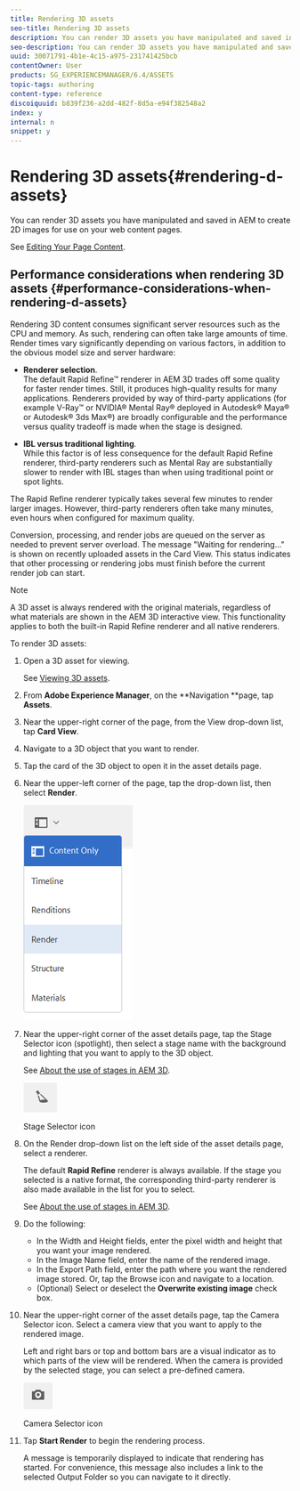 ```yaml
---
title: Rendering 3D assets
seo-title: Rendering 3D assets
description: You can render 3D assets you have manipulated and saved in AEM to create 2D images for use on your web content pages.
seo-description: You can render 3D assets you have manipulated and saved in AEM to create 2D images for use on your web content pages.
uuid: 30071791-4b1e-4c15-a975-231741425bcb
contentOwner: User
products: SG_EXPERIENCEMANAGER/6.4/ASSETS
topic-tags: authoring
content-type: reference
discoiquuid: b839f236-a2dd-482f-8d5a-e94f382548a2
index: y
internal: n
snippet: y
---
```


# Rendering 3D assets{#rendering-d-assets}

You can render 3D assets you have manipulated and saved in AEM to create 2D images for use on your web content pages.

See [Editing Your Page Content](../../../sites/authoring/using/qg-page-authoring.md#editingyourpagecontent).

## Performance considerations when rendering 3D assets {#performance-considerations-when-rendering-d-assets}

Rendering 3D content consumes significant server resources such as the CPU and memory. As such, rendering can often take large amounts of time. Render times vary significantly depending on various factors, in addition to the obvious model size and server hardware:

* **Renderer selection**.  
  The default Rapid Refine™ renderer in AEM 3D trades off some quality for faster render times. Still, it produces high-quality results for many applications. Renderers provided by way of third-party applications (for example V-Ray™ or NVIDIA® Mental Ray® deployed in Autodesk® Maya® or Autodesk® 3ds Max®) are broadly configurable and the performance versus quality tradeoff is made when the stage is designed.

* **IBL versus traditional lighting**.  
  While this factor is of less consequence for the default Rapid Refine renderer, third-party renderers such as Mental Ray are substantially slower to render with IBL stages than when using traditional point or spot lights.

The Rapid Refine renderer typically takes several few minutes to render larger images. However, third-party renderers often take many minutes, even hours when configured for maximum quality.

Conversion, processing, and render jobs are queued on the server as needed to prevent server overload. The message "Waiting for rendering..." is shown on recently uploaded assets in the Card View. This status indicates that other processing or rendering jobs must finish before the current render job can start.

>[!NOTE]
>
>A 3D asset is always rendered with the original materials, regardless of what materials are shown in the AEM 3D interactive view. This functionality applies to both the built-in Rapid Refine renderer and all native renderers.

To render 3D assets:

1. Open a 3D asset for viewing.

   See [Viewing 3D assets](../../../sites/classic-ui-authoring/using/classicui-view-3d-assets.md).

1. From **Adobe Experience Manager**, on the **Navigation **page, tap **Assets**.
1. Near the upper-right corner of the page, from the View drop-down list, tap **Card View**.
1. Navigate to a 3D object that you want to render.

1. Tap the card of the 3D object to open it in the asset details page.
1. Near the upper-left corner of the page, tap the drop-down list, then select **Render**.

   ![](assets/chlimage_1-13.png)

1. Near the upper-right corner of the asset details page, tap the Stage Selector icon (spotlight), then select a stage name with the background and lighting that you want to apply to the 3D object.

   See [About the use of stages in AEM 3D](../../../sites/classic-ui-authoring/using/classicui-stages-aem3d.md).

   ![](assets/chlimage_1-14.png)

   Stage Selector icon

1. On the Render drop-down list on the left side of the asset details page, select a renderer.

   The default **Rapid Refine** renderer is always available. If the stage you selected is a native format, the corresponding third-party renderer is also made available in the list for you to select.

   See [About the use of stages in AEM 3D](../../../sites/classic-ui-authoring/using/classicui-stages-aem3d.md).

1. Do the following:

    * In the Width and Height fields, enter the pixel width and height that you want your image rendered.
    * In the Image Name field, enter the name of the rendered image.
    * In the Export Path field, enter the path where you want the rendered image stored. Or, tap the Browse icon and navigate to a location.
    * (Optional) Select or deselect the **Overwrite existing image** check box.

1. Near the upper-right corner of the asset details page, tap the Camera Selector icon. Select a camera view that you want to apply to the rendered image.

   Left and right bars or top and bottom bars are a visual indicator as to which parts of the view will be rendered. When the camera is provided by the selected stage, you can select a pre-defined camera.

   ![](assets/chlimage_1-15.png)

   Camera Selector icon

1. Tap **Start Render** to begin the rendering process.

   A message is temporarily displayed to indicate that rendering has started. For convenience, this message also includes a link to the selected Output Folder so you can navigate to it directly.

